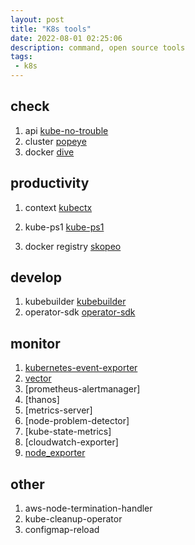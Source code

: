 ```yaml
---
layout: post
title: "K8s tools"
date: 2022-08-01 02:25:06
description: command, open source tools
tags:
 - k8s
---
```


## check 
1. api 
[kube-no-trouble](https://github.com/doitintl/kube-no-trouble)
2. cluster
[popeye](https://github.com/derailed/popeye)
3. docker
[dive](https://github.com/wagoodman/dive)

## productivity
1. context
[kubectx](https://github.com/ahmetb/kubectx)

2. kube-ps1
[kube-ps1](https://github.com/jonmosco/kube-ps1)
3. docker registry
[skopeo](https://github.com/containers/skopeo)

## develop
1. kubebuilder
[kubebuilder](https://github.com/kubernetes-sigs/kubebuilder)
2. operator-sdk
[operator-sdk](https://github.com/operator-framework/operator-sdk)


## monitor
1. [kubernetes-event-exporter]()
2. [vector](https://github.com/vectordotdev/vector) 
3. [prometheus-alertmanager]
4. [thanos]
5. [metrics-server]
6. [node-problem-detector]
7. [kube-state-metrics]
8. [cloudwatch-exporter]
9. [node_exporter](https://github.com/prometheus/node_exporter)

## other
1. aws-node-termination-handler  
2. kube-cleanup-operator
3. configmap-reload 
